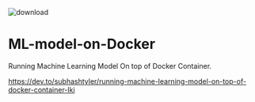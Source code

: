 ![download](https://user-images.githubusercontent.com/33150507/120115029-84636780-c19f-11eb-976f-074381eb4d1a.png)
# ML-model-on-Docker
Running Machine Learning Model On top of Docker Container.


https://dev.to/subhashtyler/running-machine-learning-model-on-top-of-docker-container-lki
